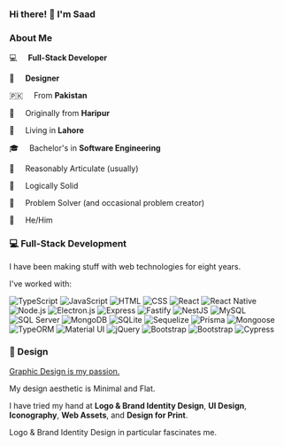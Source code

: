 
### Hi there! :wave: I'm **Saad**

### About Me

:computer:&nbsp;&nbsp;&nbsp;&nbsp; **Full-Stack Developer**

:art:&nbsp;&nbsp;&nbsp;&nbsp; **Designer**

:pakistan:&nbsp;&nbsp;&nbsp;&nbsp; From **Pakistan**

:sparkling_heart:&nbsp;&nbsp;&nbsp;&nbsp; Originally from **Haripur**

:office:&nbsp;&nbsp;&nbsp;&nbsp;  Living in **Lahore**

:mortar_board:&nbsp;&nbsp;&nbsp;&nbsp; Bachelor's in **Software Engineering**

:speech_balloon:&nbsp;&nbsp;&nbsp;&nbsp; Reasonably Articulate (usually)

:brain:&nbsp;&nbsp;&nbsp;&nbsp; Logically Solid

:abacus:&nbsp;&nbsp;&nbsp;&nbsp; Problem Solver (and occasional problem creator)

:bearded_person:&nbsp;&nbsp;&nbsp;&nbsp; He/Him

### :computer: Full-Stack Development

I have been making stuff with web technologies for eight years.

I've worked with:

![TypeScript](https://img.shields.io/badge/TypeScript-007ACC?style=for-the-badge&logo=typescript&logoColor=white)
![JavaScript](https://img.shields.io/badge/JavaScript-323330?style=for-the-badge&logo=javascript&logoColor=F7DF1E)
![HTML](https://img.shields.io/badge/HTML5-E34F26?style=for-the-badge&logo=html5&logoColor=white)
![CSS](https://img.shields.io/badge/CSS3-1572B6?style=for-the-badge&logo=css3&logoColor=white)
![React](https://img.shields.io/badge/React-20232A?style=for-the-badge&logo=react&logoColor=61DAFB)
![React Native](https://img.shields.io/badge/React_Native-20232A?style=for-the-badge&logo=react&logoColor=61DAFB)
![Node.js](https://img.shields.io/badge/Node.js-339933?style=for-the-badge&logo=nodedotjs&logoColor=white)
![Electron.js](https://img.shields.io/badge/Electron-2B2E3A?style=for-the-badge&logo=electron&logoColor=9FEAF9)
![Express](https://img.shields.io/badge/Express.js-000000?style=for-the-badge&logo=express&logoColor=white)
![Fastify](https://img.shields.io/badge/fastify-202020?style=for-the-badge&logo=fastify&logoColor=white)
![NestJS](https://img.shields.io/badge/nestjs-E0234E?style=for-the-badge&logo=nestjs&logoColor=white)
![MySQL](https://img.shields.io/badge/MySQL-005C84?style=for-the-badge&logo=mysql&logoColor=white)
![SQL Server](https://img.shields.io/badge/SQL%20Server-CC2927?style=for-the-badge&logo=microsoft%20sql%20server&logoColor=white)
![MongoDB](https://img.shields.io/badge/MongoDB-4EA94B?style=for-the-badge&logo=mongodb&logoColor=white)
![SQLite](https://img.shields.io/badge/SQLite-07405E?style=for-the-badge&logo=sqlite&logoColor=white)
![Sequelize](https://img.shields.io/badge/Sequelize-52B0E7?style=for-the-badge&logo=Sequelize&logoColor=white)
![Prisma](https://img.shields.io/badge/Prisma-3982CE?style=for-the-badge&logo=Prisma&logoColor=white)
![Mongoose](https://img.shields.io/badge/-Mongoose-%23800%3B?style=for-the-badge&color=800)
![TypeORM](https://img.shields.io/badge/-TypeORM-%23800%3B?style=for-the-badge&color=E83524)
![Material UI](https://img.shields.io/badge/Material%20UI-007FFF?style=for-the-badge&logo=mui&logoColor=white)
![jQuery](https://img.shields.io/badge/jQuery-0769AD?style=for-the-badge&logo=jquery&logoColor=white)
![Bootstrap](https://img.shields.io/badge/Bootstrap-563D7C?style=for-the-badge&logo=bootstrap&logoColor=white)
![Bootstrap](https://img.shields.io/badge/Jest-C21325?style=for-the-badge&logo=jest&logoColor=white)
![Cypress](https://img.shields.io/badge/Cypress-17202C?style=for-the-badge&logo=cypress&logoColor=white)

### :art: Design

[Graphic Design is my passion.](https://knowyourmeme.com/memes/graphic-design-is-my-passion)

My design aesthetic is Minimal and Flat.

I have tried my hand at **Logo & Brand Identity Design**, **UI Design**, **Iconography**, **Web Assets**, and **Design for Print**.

Logo & Brand Identity Design in particular fascinates me.
